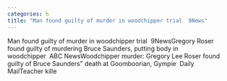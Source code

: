 ```yaml
---
categories: h
title: "Man found guilty of murder in woodchipper trial  9News"
---
```

Man found guilty of murder in woodchipper trial&nbsp;&nbsp;9NewsGregory Roser found guilty of murdering Bruce Saunders, putting body in woodchipper&nbsp;&nbsp;ABC NewsWoodchipper murder: Gregory Lee Roser found guilty of Bruce Saunders" death at Goomboorian, Gympie&nbsp;&nbsp;Daily MailTeacher kille